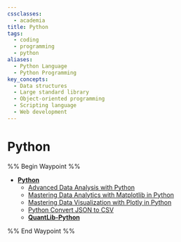 ```yaml
---
cssclasses:
  - academia
title: Python
tags:
  - coding
  - programming
  - python
aliases:
  - Python Language
  - Python Programming
key_concepts:
  - Data structures
  - Large standard library
  - Object-oriented programming
  - Scripting language
  - Web development
---
```


# Python

%% Begin Waypoint %%
- **[Python](.md)**
	- [Advanced Data Analysis with Python](Advanced%20Data%20Analysis%20with%20Python.md)
	- [Mastering Data Analytics with Matplotlib in Python](Mastering%20Data%20Analytics%20with%20Matplotlib%20in%20Python.md)
	- [Mastering Data Visualization with Plotly in Python](Mastering%20Data%20Visualization%20with%20Plotly%20in%20Python.md)
	- [Python Convert JSON to CSV](Python%20Convert%20JSON%20to%20CSV.md)
	- **[QuantLib-Python](QuantLib-Python/QuantLib-Python.md)**

%% End Waypoint %%
